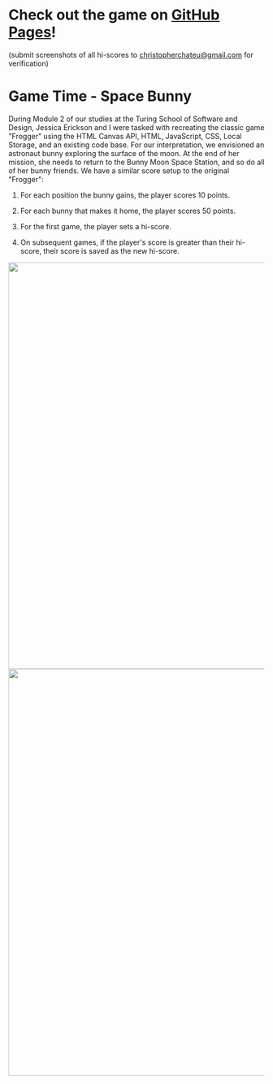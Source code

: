 # Check out the game on [GitHub Pages](https://christopherchateau.github.io/game-time/)!
(submit screenshots of all hi-scores to christopherchateu@gmail.com for verification)
 
# Game Time - Space Bunny

During Module 2 of our studies at the Turing School of Software and Design, Jessica Erickson and I were tasked with recreating the classic game "Frogger" using the HTML Canvas API, HTML, JavaScript, CSS, Local Storage, and an existing code base. For our interpretation, we envisioned an astronaut bunny exploring the surface of the moon. At the end of her mission, she needs to return to the Bunny Moon Space Station, and so do all of her bunny friends. We have a similar score setup to the original "Frogger": 

1. For each position the bunny gains, the player scores 10 points.

2. For each bunny that makes it home, the player scores 50 points.

3. For the first game, the player sets a hi-score.

4. On subsequent games, if the player's score is greater than their hi-score, their score is saved as the new hi-score.


<img src="https://github.com/bottd/SWAPI-Box/blob/master/src/images/spacebunny-screenshot-1.png" width="800px" />


<img src="https://github.com/bottd/SWAPI-Box/blob/master/src/images/space-bunnyg.gif" width="800px" />

